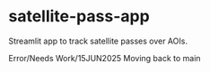 # satellite-pass-app
Streamlit app to track satellite passes over AOIs.


Error/Needs Work/15JUN2025
Moving back to main
